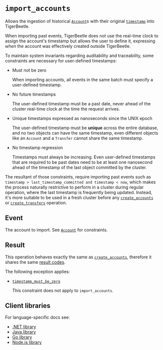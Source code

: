 # `import_accounts`

Allows the ingestion of historical [`Account`](../account.md)s with their original
[`timestamp`](../account.md#timestamp) into TigerBeetle.

When importing past events, TigerBeetle does not use the real-time clock to assign the account's
timestamp but allows the user to define it, expressing _when_ the account was effectively created
outside TigerBeetle.

To maintain system invariants regarding auditability and traceability, some constraints are necessary for user-defined timestamps:

- Must not be zero

  When importing accounts, all events in the same batch must specify a user-defined timestamp.

- No future timestamps

  The user-defined timestamp must be a past date, never ahead of the cluster real-time clock at the
  time the request arrives.

- Unique timestamps expressed as nanoseconds since the UNIX epoch

  The user-defined timestamp must be **unique** across the entire database, and no two objects can
  have the same timestamp, even different objects like an `Account` and a `Transfer` cannot share
  the same timestamp.

- No timestamp regression

  Timestamps must always be increasing. Even user-defined timestamps that are required to be past
  dates need to be at least one nanosecond ahead of the timestamp of the last object committed by
  the cluster.

The resultant of those constraints, require importing past events such as
`timestamp > last_timestamp_committed and timestamp < now`, which makes the process naturally
restrictive to perform in a cluster during regular operation, where the last timestamp is
frequently being updated. Instead, it's more suitable to be used in a fresh cluster before any
[`create_accounts`](./create_accounts.md) or [`create_transfers`](./create_transfers.md) operation.

## Event

The account to import. See [`Account`](../account.md) for constraints.

## Result

This operation behaves exactly the same as [`create_accounts`](./create_accounts.md), therefore it shares
the same [result codes](./create_accounts.md#result).

The following exception applies:

- [`timestamp_must_be_zero`](./create_accounts.md#timestamp_must_be_zero)

  This constraint does not apply to `import_accounts`.

## Client libraries

For language-specific docs see:

- [.NET library](/src/clients/dotnet/README.md#importing-historical-events)
- [Java library](/src/clients/java/README.md#importing-historical-events)
- [Go library](/src/clients/go/README.md#importing-historical-events)
- [Node.js library](/src/clients/node/README.md#importing-historical-events)
